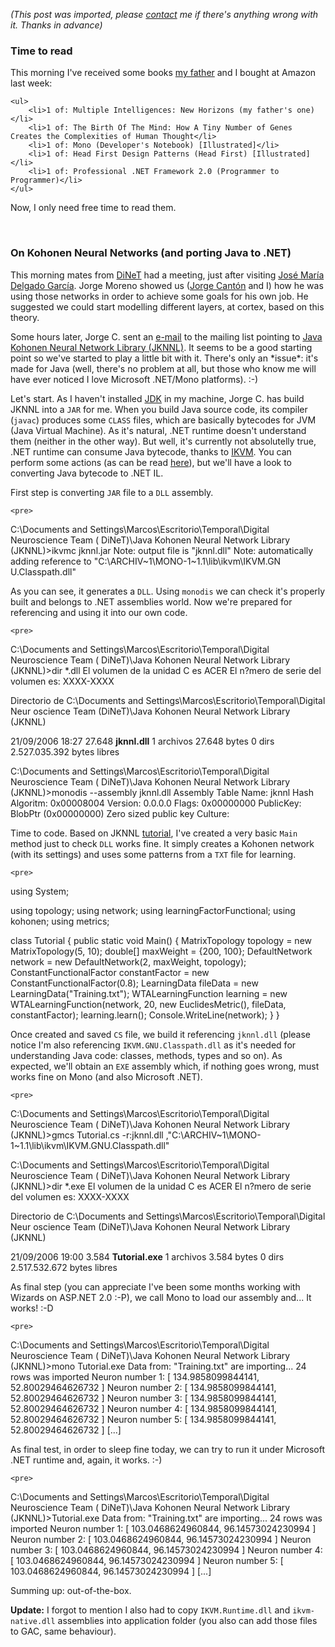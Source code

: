 *(This post was imported, please [contact](/#/contact) me if there's anything wrong with it. Thanks in advance)*

<div class="entry-body">
<h3>Time to read</h3>
<p>
	This morning I've received some books <a href="http://www.joseantoniocobena.com/">my father</a> and I bought at Amazon last week:
	
	<ul>
		<li>1 of: Multiple Intelligences: New Horizons (my father's one)</li>
		<li>1 of: The Birth Of The Mind: How A Tiny Number of Genes Creates the Complexities of Human Thought</li>
		<li>1 of: Mono (Developer's Notebook) [Illustrated]</li>
		<li>1 of: Head First Design Patterns (Head First) [Illustrated]</li>
		<li>1 of: Professional .NET Framework 2.0 (Programmer to Programmer)</li>
	</ul>
</p>
<p>
	Now, I only need free time to read them.
</p>
<br />
<h3>On Kohonen Neural Networks (and porting Java to .NET)</h3>
<p>
	This morning mates from <a href="/DiNeT/">DiNeT</a> had a meeting, just after visiting <a href="http://www.upo.es/depa/webdex/nrb/DIVISION/JMsp.htm">Jos&eacute; Mar&iacute;a Delgado Garc&iacute;a</a>. Jorge Moreno showed us (<a href="http://jorgemagic.blogspot.com/">Jorge Cant&oacute;n</a> and I) how he was using those networks in order to achieve some goals for his own job. He suggested we could start modelling different layers, at cortex, based on this theory.
</p>
<p>
	Some hours later, Jorge C. sent an <a href="http://listas.us.es/pipermail/dinet/2006-September/000038.html">e-mail</a> to the mailing list pointing to <a href="http://jknnl.sourceforge.net/">Java Kohonen Neural Network Library (JKNNL)</a>. It seems to be a good starting point so we've started to play a little bit with it. There's only an *issue*: it's made for Java (well, there's no problem at all, but those who know me will have ever noticed I love Microsoft .NET/Mono platforms). :-)
</p>
	Let's start. As I haven't installed <a href="http://java.sun.com/javase/downloads/index.jsp">JDK</a> in my machine, Jorge C. has build JKNNL into a <code>JAR</code> for me. When you build Java source code, its compiler (<code>javac</code>) produces some <code>CLASS</code> files, which are basically bytecodes for JVM (Java Virtual Machine). As it's natural, .NET runtime doesn't understand them (neither in the other way). But well, it's currently not absolutelly true, .NET runtime can consume Java bytecode, thanks to <a href="http://www.ikvm.net/">IKVM</a>. You can perform some actions (as can be read <a href="http://www.ikvm.net/uses.html">here</a>), but we'll have a look to converting Java bytecode to .NET IL.
</p>
<p>
	First step is converting <code>JAR</code> file to a <code>DLL</code> assembly.
	
	<pre>
C:\Documents and Settings\Marcos\Escritorio\Temporal\Digital Neuroscience Team (
DiNeT)\Java Kohonen Neural Network Library (JKNNL)>ikvmc jknnl.jar
Note: output file is "jknnl.dll"
Note: automatically adding reference to "C:\ARCHIV~1\MONO-1~1.1\lib\ikvm\IKVM.GN
U.Classpath.dll"
	</pre>
</p>
<p>
	As you can see, it generates a <code>DLL</code>. Using <code>monodis</code> we can check it's properly built and belongs to .NET assemblies world. Now we're prepared for referencing and using it into our own code.
	
	<pre>
C:\Documents and Settings\Marcos\Escritorio\Temporal\Digital Neuroscience Team (
DiNeT)\Java Kohonen Neural Network Library (JKNNL)>dir *.dll
 El volumen de la unidad C es ACER
 El n?mero de serie del volumen es: XXXX-XXXX

 Directorio de C:\Documents and Settings\Marcos\Escritorio\Temporal\Digital Neur
oscience Team (DiNeT)\Java Kohonen Neural Network Library (JKNNL)

21/09/2006  18:27            27.648 <b>jknnl.dll</b>
               1 archivos         27.648 bytes
               0 dirs   2.527.035.392 bytes libres

C:\Documents and Settings\Marcos\Escritorio\Temporal\Digital Neuroscience Team (
DiNeT)\Java Kohonen Neural Network Library (JKNNL)>monodis --assembly jknnl.dll
Assembly Table
Name:          jknnl
Hash Algoritm: 0x00008004
Version:       0.0.0.0
Flags:         0x00000000
PublicKey:     BlobPtr (0x00000000)
        Zero sized public key
Culture:
	</pre>
</p>
<p>
	Time to code. Based on JKNNL <a href="http://jknnl.sourceforge.net/tutorial.html">tutorial</a>, I've created a very basic <code>Main</code> method just to check <code>DLL</code> works fine. It simply creates a Kohonen network (with its settings) and uses some patterns from a <code>TXT</code> file for learning.

	<pre>
using System;

using topology;
using network;
using learningFactorFunctional;
using kohonen;
using metrics;

class Tutorial
{
	public static void Main()
	{
		MatrixTopology topology = new MatrixTopology(5, 10);
		double[] maxWeight = {200, 100};
		DefaultNetwork network = new DefaultNetwork(2, maxWeight, topology);
		ConstantFunctionalFactor constantFactor = new ConstantFunctionalFactor(0.8);
		LearningData fileData = new LearningData("Training.txt");
		WTALearningFunction learning = new WTALearningFunction(network, 20, new EuclidesMetric(), fileData, constantFactor);
		learning.learn();
		Console.WriteLine(network);
	}
}
	</pre>
</p>
<p>
	Once created and saved <code>CS</code> file, we build it referencing <code>jknnl.dll</code> (please notice I'm also referencing <code>IKVM.GNU.Classpath.dll</code> as it's needed for understanding Java code: classes, methods, types and so on). As expected, we'll obtain an <code>EXE</code> assembly which, if nothing goes wrong, must works fine on Mono (and also Microsoft .NET).

	<pre>
C:\Documents and Settings\Marcos\Escritorio\Temporal\Digital Neuroscience Team (
DiNeT)\Java Kohonen Neural Network Library (JKNNL)>gmcs Tutorial.cs -r:jknnl.dll
,"C:\ARCHIV~1\MONO-1~1.1\lib\ikvm\IKVM.GNU.Classpath.dll"

C:\Documents and Settings\Marcos\Escritorio\Temporal\Digital Neuroscience Team (
DiNeT)\Java Kohonen Neural Network Library (JKNNL)>dir *.exe
 El volumen de la unidad C es ACER
 El n?mero de serie del volumen es: XXXX-XXXX

 Directorio de C:\Documents and Settings\Marcos\Escritorio\Temporal\Digital Neur
oscience Team (DiNeT)\Java Kohonen Neural Network Library (JKNNL)

21/09/2006  19:00             3.584 <b>Tutorial.exe</b>
               1 archivos          3.584 bytes
               0 dirs   2.517.532.672 bytes libres
	</pre>
</p>
<p>
	As final step (you can appreciate I've been some months working with Wizards on ASP.NET 2.0 :-P), we call Mono to load our assembly and... It works! :-D

	<pre>
C:\Documents and Settings\Marcos\Escritorio\Temporal\Digital Neuroscience Team (
DiNeT)\Java Kohonen Neural Network Library (JKNNL)>mono Tutorial.exe
Data from: "Training.txt" are importing...
24 rows was imported
Neuron number 1: [ 134.9858099844141, 52.80029464626732 ]
Neuron number 2: [ 134.9858099844141, 52.80029464626732 ]
Neuron number 3: [ 134.9858099844141, 52.80029464626732 ]
Neuron number 4: [ 134.9858099844141, 52.80029464626732 ]
Neuron number 5: [ 134.9858099844141, 52.80029464626732 ]
[...]
	</pre>
</p>
<p>
	As final test, in order to sleep fine today, we can try to run it under Microsoft .NET runtime and, again, it works. :-)

	<pre>
C:\Documents and Settings\Marcos\Escritorio\Temporal\Digital Neuroscience Team (
DiNeT)\Java Kohonen Neural Network Library (JKNNL)>Tutorial.exe
Data from: "Training.txt" are importing...
24 rows was imported
Neuron number 1: [ 103.0468624960844, 96.14573024230994 ]
Neuron number 2: [ 103.0468624960844, 96.14573024230994 ]
Neuron number 3: [ 103.0468624960844, 96.14573024230994 ]
Neuron number 4: [ 103.0468624960844, 96.14573024230994 ]
Neuron number 5: [ 103.0468624960844, 96.14573024230994 ]
[...]
	</pre>
</p>
<p>
	Summing up: out-of-the-box.
</p>
<p>
	<b>Update:</b> I forgot to mention I also had to copy <code>IKVM.Runtime.dll</code> and <code>ikvm-native.dll</code> assemblies into application folder (you also can add those files to GAC, same behaviour).
</p>
</div>
